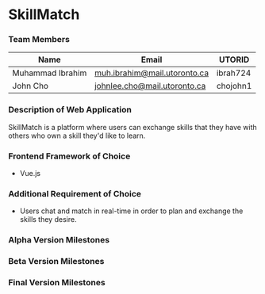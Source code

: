 # SkillMatch

### Team Members
| Name          | Email                         | UTORID      | 
| ------------- | ------------------------------| ----------- |
| Muhammad Ibrahim   | muh.ibrahim@mail.utoronto.ca    |  ibrah724 |
| John Cho           | johnlee.cho@mail.utoronto.ca    |  chojohn1 |

### Description of Web Application
SkillMatch is a platform where users can exchange skills that they have with others who own a skill they'd like to learn.

### Frontend Framework of Choice
- Vue.js
### Additional Requirement of Choice
- Users chat and match in real-time in order to plan and exchange the skills they desire.
### Alpha Version Milestones

### Beta Version Milestones

### Final Version Milestones







